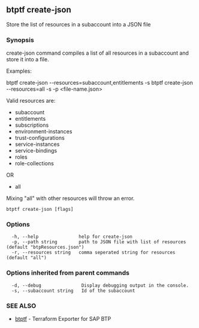 ## btptf create-json

Store the list of resources in a subaccount into a JSON file

### Synopsis

create-json command compiles a list of all resources in a subaccount and store it into a file.

Examples:

btptf create-json --resources=subaccount,entitlements -s <subaccount-id>
btptf create-json --resources=all -s <subaccount-id> -p <file-name.json>

Valid resources are:
- subaccount
- entitlements
- subscriptions
- environment-instances
- trust-configurations
- service-instances
- service-bindings
- roles
- role-collections

OR

- all

Mixing "all" with other resources will throw an error.


```
btptf create-json [flags]
```

### Options

```
  -h, --help               help for create-json
  -p, --path string        path to JSON file with list of resources (default "btpResources.json")
  -r, --resources string   comma seperated string for resources (default "all")
```

### Options inherited from parent commands

```
  -d, --debug               Display debugging output in the console.
  -s, --subaccount string   Id of the subaccount
```

### SEE ALSO

* [btptf](btptf.md)	 - Terraform Exporter for SAP BTP

